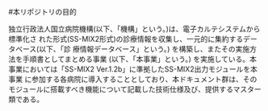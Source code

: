#本リポジトリの目的

独立行政法人国立病院機構(以下、「機構」という。)は、電子カルテシステムから標準化さ
れた形式(SS-MIX2形式)の診療情報を収集し、一元的に集約するデータベース(以下、「診 療情報データベース」という。) を構築し、またその実施方法を手順書としてまとめる事業 (以下、「本事業」という。) を実施している。本事業においては「SS-MIX2 Ver.1.2b」に準拠したSS-MIX2出力モジュールを本事業 に参加する各病院に導入することとしており、本ドキュメント群は、そのモジュールに搭載すべき機能について記載した技術仕様及び、提供するマスター類である。